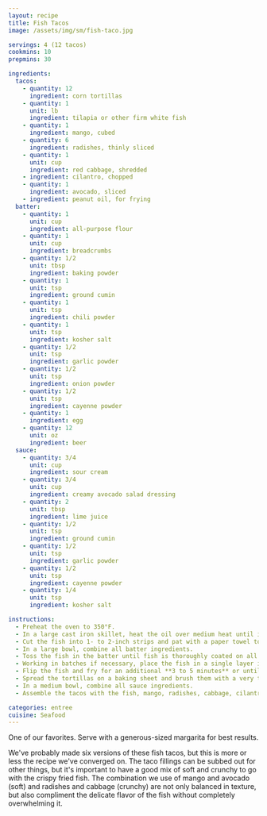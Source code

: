 ```yaml
---
layout: recipe
title: Fish Tacos
image: /assets/img/sm/fish-taco.jpg

servings: 4 (12 tacos)
cookmins: 10
prepmins: 30

ingredients:
  tacos:
    - quantity: 12
      ingredient: corn tortillas
    - quantity: 1
      unit: lb
      ingredient: tilapia or other firm white fish
    - quantity: 1
      ingredient: mango, cubed
    - quantity: 6
      ingredient: radishes, thinly sliced
    - quantity: 1
      unit: cup
      ingredient: red cabbage, shredded
    - ingredient: cilantro, chopped
    - quantity: 1
      ingredient: avocado, sliced
    - ingredient: peanut oil, for frying
  batter:
    - quantity: 1
      unit: cup
      ingredient: all-purpose flour
    - quantity: 1
      unit: cup
      ingredient: breadcrumbs
    - quantity: 1/2
      unit: tbsp
      ingredient: baking powder
    - quantity: 1
      unit: tsp
      ingredient: ground cumin
    - quantity: 1
      unit: tsp
      ingredient: chili powder
    - quantity: 1
      unit: tsp
      ingredient: kosher salt
    - quantity: 1/2
      unit: tsp
      ingredient: garlic powder
    - quantity: 1/2
      unit: tsp
      ingredient: onion powder
    - quantity: 1/2
      unit: tsp
      ingredient: cayenne powder
    - quantity: 1
      ingredient: egg
    - quantity: 12
      unit: oz
      ingredient: beer
  sauce:
    - quantity: 3/4
      unit: cup
      ingredient: sour cream
    - quantity: 3/4
      unit: cup
      ingredient: creamy avocado salad dressing
    - quantity: 2
      unit: tbsp
      ingredient: lime juice
    - quantity: 1/2
      unit: tsp
      ingredient: ground cumin
    - quantity: 1/2
      unit: tsp
      ingredient: garlic powder
    - quantity: 1/2
      unit: tsp
      ingredient: cayenne powder
    - quantity: 1/4
      unit: tsp
      ingredient: kosher salt

instructions:
  - Preheat the oven to 350°F.
  - In a large cast iron skillet, heat the oil over medium heat until it shimmers.
  - Cut the fish into 1- to 2-inch strips and pat with a paper towel to dry.
  - In a large bowl, combine all batter ingredients.
  - Toss the fish in the batter until fish is thoroughly coated on all sides.
  - Working in batches if necessary, place the fish in a single layer in the heated oil. Fry for **3 to 5 minutes** or until the bottoms are golden brown.
  - Flip the fish and fry for an additional **3 to 5 minutes** or until the pieces are evenly golden brown on all sides. Move the fish from the skillet to a plate with a paper towel on it to absorb the excess oil.
  - Spread the tortillas on a baking sheet and brush them with a very thin layer of oil. Put them in the oven for a few minutes to warm.
  - In a medium bowl, combine all sauce ingredients.
  - Assemble the tacos with the fish, mango, radishes, cabbage, cilantro, avocado, and sauce.

categories: entree
cuisine: Seafood
---
```

One of our favorites. Serve with a generous-sized margarita for best results.

We've probably made six versions of these fish tacos, but this is more or less the recipe we've converged on. The taco fillings can be subbed out for other things, but it's important to have a good mix of soft and crunchy to go with the crispy fried fish. The combination we use of mango and avocado (soft) and radishes and cabbage (crunchy) are not only balanced in texture, but also compliment the delicate flavor of the fish without completely overwhelming it.